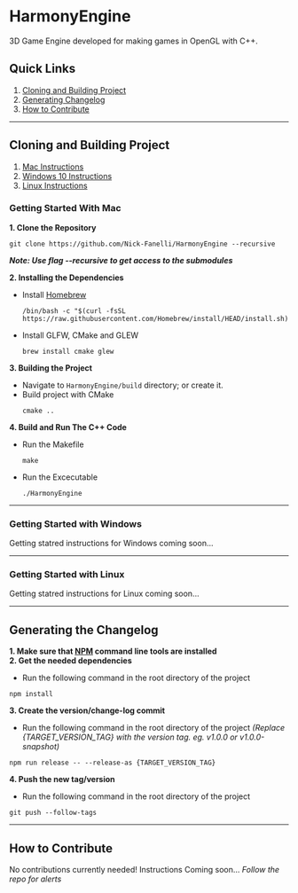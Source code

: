 # HarmonyEngine
3D Game Engine developed for making games in OpenGL with C++.

## Quick Links

1. [Cloning and Building Project](#cloning-and-building-project)
2. [Generating Changelog](#generating-the-changelog)
3. [How to Contribute](#how-to-contribute)

---

## Cloning and Building Project

1. [Mac Instructions](#getting-started-with-mac)
2. [Windows 10 Instructions](#getting-started-with-windows)
3. [Linux Instructions](#getting-started-with-linux)

### Getting Started With Mac

**1. Clone the Repository**
```shell
git clone https://github.com/Nick-Fanelli/HarmonyEngine --recursive
```
***Note: Use flag --recursive to get access to the submodules***

**2. Installing the Dependencies**

* Install [Homebrew](https://brew.sh/)
    ```shell
    /bin/bash -c "$(curl -fsSL https://raw.githubusercontent.com/Homebrew/install/HEAD/install.sh)"
    ```

* Install GLFW, CMake and GLEW
    ```shell
    brew install cmake glew
    ```
**3. Building the Project**

* Navigate to `HarmonyEngine/build` directory; or create it.
* Build project with CMake
    ```shell
    cmake ..
    ```
**4. Build and Run The C++ Code**

* Run the Makefile
    ```shell
    make
    ```
* Run the Excecutable
    ```shell
    ./HarmonyEngine
    ```
---

### Getting Started with Windows

Getting statred instructions for Windows coming soon...

---

### Getting Started with Linux

Getting statred instructions for Linux coming soon...

---

## Generating the Changelog

**1. Make sure that [NPM](https://www.npmjs.com/) command line tools are installed**<br>
**2. Get the needed dependencies**
* Run the following command in the root directory of the project
```shell
npm install
```
**3. Create the version/change-log commit**
* Run the following command in the root directory of the project *(Replace {TARGET_VERSION_TAG} with the version tag. eg. v1.0.0 or v1.0.0-snapshot)*
```shell
npm run release -- --release-as {TARGET_VERSION_TAG}
```
**4. Push the new tag/version**
* Run the following command in the root directory of the project
```shell
git push --follow-tags
```

---

## How to Contribute

No contributions currently needed!
Instructions Coming soon...
*Follow the repo for alerts*
